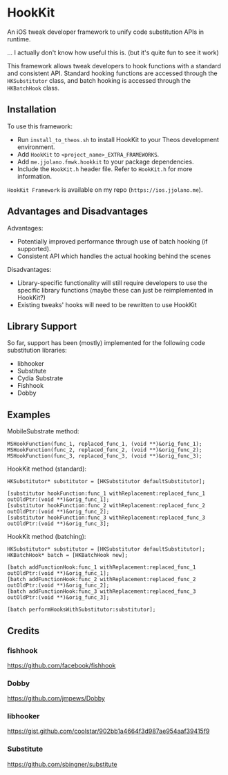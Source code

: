 # HookKit
An iOS tweak developer framework to unify code substitution APIs in runtime.

... I actually don't know how useful this is. (but it's quite fun to see it work)

This framework allows tweak developers to hook functions with a standard and consistent API. Standard hooking functions are accessed through the `HKSubstitutor` class, and batch hooking is accessed through the `HKBatchHook` class.

## Installation
To use this framework:
* Run `install_to_theos.sh` to install HookKit to your Theos development environment.
* Add `HookKit` to `<project_name>_EXTRA_FRAMEWORKS`.
* Add `me.jjolano.fmwk.hookkit` to your package dependencies.
* Include the `HookKit.h` header file. Refer to `HookKit.h` for more information.

`HookKit Framework` is available on my repo (`https://ios.jjolano.me`).

## Advantages and Disadvantages
Advantages:
* Potentially improved performance through use of batch hooking (if supported).
* Consistent API which handles the actual hooking behind the scenes

Disadvantages:
* Library-specific functionality will still require developers to use the specific library functions (maybe these can just be reimplemented in HookKit?)
* Existing tweaks' hooks will need to be rewritten to use HookKit

## Library Support
So far, support has been (mostly) implemented for the following code substitution libraries:
* libhooker
* Substitute
* Cydia Substrate
* Fishhook
* Dobby

## Examples
MobileSubstrate method:
```objc
MSHookFunction(func_1, replaced_func_1, (void **)&orig_func_1);
MSHookFunction(func_2, replaced_func_2, (void **)&orig_func_2);
MSHookFunction(func_3, replaced_func_3, (void **)&orig_func_3);
```

HookKit method (standard):
```objc
HKSubstitutor* substitutor = [HKSubstitutor defaultSubstitutor];

[substitutor hookFunction:func_1 withReplacement:replaced_func_1 outOldPtr:(void **)&orig_func_1];
[substitutor hookFunction:func_2 withReplacement:replaced_func_2 outOldPtr:(void **)&orig_func_2];
[substitutor hookFunction:func_3 withReplacement:replaced_func_3 outOldPtr:(void **)&orig_func_3];
```

HookKit method (batching):
```objc
HKSubstitutor* substitutor = [HKSubstitutor defaultSubstitutor];
HKBatchHook* batch = [HKBatchHook new];

[batch addFunctionHook:func_1 withReplacement:replaced_func_1 outOldPtr:(void **)&orig_func_1];
[batch addFunctionHook:func_2 withReplacement:replaced_func_2 outOldPtr:(void **)&orig_func_2];
[batch addFunctionHook:func_3 withReplacement:replaced_func_3 outOldPtr:(void **)&orig_func_3];

[batch performHooksWithSubstitutor:substitutor];
```

## Credits
### fishhook
https://github.com/facebook/fishhook

### Dobby
https://github.com/jmpews/Dobby

### libhooker
https://gist.github.com/coolstar/902bb1a4664f3d987ae954aaf39415f9

### Substitute
https://github.com/sbingner/substitute
